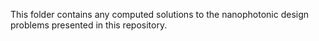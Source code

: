 This folder contains any computed solutions to the nanophotonic design problems
presented in this repository.
